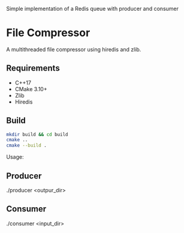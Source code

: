 Simple implementation of a Redis queue with producer and consumer

# File Compressor

A multithreaded file compressor using hiredis and zlib.

## Requirements
- C++17
- CMake 3.10+
- Zlib
- Hiredis

## Build
```bash
mkdir build && cd build
cmake ..
cmake --build .
```

Usage:

## Producer
./producer <outpur_dir>

## Consumer
./consumer <input_dir>
